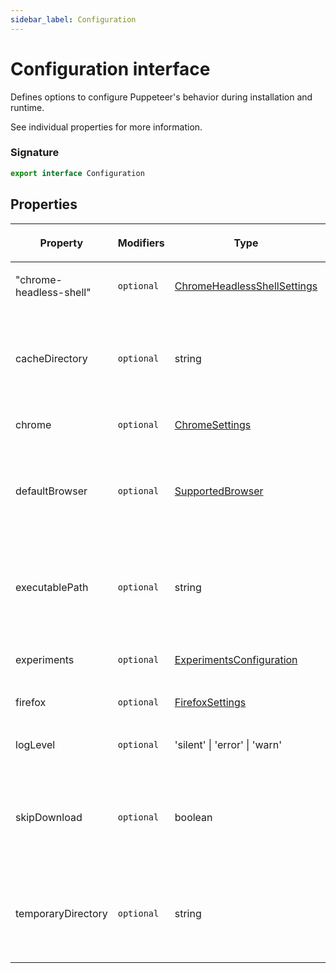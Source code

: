 ```yaml
---
sidebar_label: Configuration
---
```


# Configuration interface

Defines options to configure Puppeteer's behavior during installation and runtime.

See individual properties for more information.

### Signature

```typescript
export interface Configuration
```

## Properties

<table><thead><tr><th>

Property

</th><th>

Modifiers

</th><th>

Type

</th><th>

Description

</th><th>

Default

</th></tr></thead>
<tbody><tr><td>

<span id="_chrome-headless-shell_">"chrome-headless-shell"</span>

</td><td>

`optional`

</td><td>

[ChromeHeadlessShellSettings](./puppeteer.chromeheadlessshellsettings.md)

</td><td>

</td><td>

</td></tr>
<tr><td>

<span id="cachedirectory">cacheDirectory</span>

</td><td>

`optional`

</td><td>

string

</td><td>

Defines the directory to be used by Puppeteer for caching.

Can be overridden by `PUPPETEER_CACHE_DIR`.

</td><td>

`path.join(os.homedir(), '.cache', 'puppeteer')`

</td></tr>
<tr><td>

<span id="chrome">chrome</span>

</td><td>

`optional`

</td><td>

[ChromeSettings](./puppeteer.chromesettings.md)

</td><td>

</td><td>

</td></tr>
<tr><td>

<span id="defaultbrowser">defaultBrowser</span>

</td><td>

`optional`

</td><td>

[SupportedBrowser](./puppeteer.supportedbrowser.md)

</td><td>

Specifies which browser you'd like Puppeteer to use.

Can be overridden by `PUPPETEER_BROWSER`.

</td><td>

`chrome`

</td></tr>
<tr><td>

<span id="executablepath">executablePath</span>

</td><td>

`optional`

</td><td>

string

</td><td>

Specifies an executable path to be used in [puppeteer.launch](./puppeteer.puppeteernode.launch.md).

Can be overridden by `PUPPETEER_EXECUTABLE_PATH`.

</td><td>

**Auto-computed.**

</td></tr>
<tr><td>

<span id="experiments">experiments</span>

</td><td>

`optional`

</td><td>

[ExperimentsConfiguration](./puppeteer.experimentsconfiguration.md)

</td><td>

Defines experimental options for Puppeteer.

</td><td>

</td></tr>
<tr><td>

<span id="firefox">firefox</span>

</td><td>

`optional`

</td><td>

[FirefoxSettings](./puppeteer.firefoxsettings.md)

</td><td>

</td><td>

</td></tr>
<tr><td>

<span id="loglevel">logLevel</span>

</td><td>

`optional`

</td><td>

'silent' \| 'error' \| 'warn'

</td><td>

Tells Puppeteer to log at the given level.

</td><td>

`warn`

</td></tr>
<tr><td>

<span id="skipdownload">skipDownload</span>

</td><td>

`optional`

</td><td>

boolean

</td><td>

Tells Puppeteer to not download during installation.

Can be overridden by `PUPPETEER_SKIP_DOWNLOAD`.

</td><td>

</td></tr>
<tr><td>

<span id="temporarydirectory">temporaryDirectory</span>

</td><td>

`optional`

</td><td>

string

</td><td>

Defines the directory to be used by Puppeteer for creating temporary files.

Can be overridden by `PUPPETEER_TMP_DIR`.

</td><td>

`os.tmpdir()`

</td></tr>
</tbody></table>
